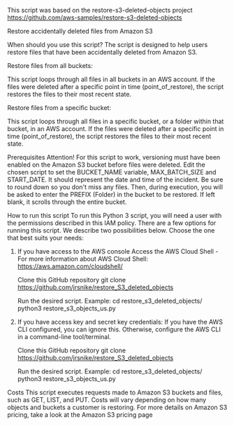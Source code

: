 This script was based on the restore-s3-deleted-objects project
https://github.com/aws-samples/restore-s3-deleted-objects

Restore accidentally deleted files from Amazon S3

When should you use this script?
The script is designed to help users restore files that have been accidentally deleted from Amazon S3.

Restore files from all buckets:

This script loops through all files in all buckets in an AWS account. If the files were deleted after a specific point in time (point_of_restore), the script restores the files to their most recent state.

Restore files from a specific bucket:

This script loops through all files in a specific bucket, or a folder within that bucket, in an AWS account. If the files were deleted after a specific point in time (point_of_restore), the script restores the files to their most recent state.

Prerequisites
Attention! For this script to work, versioning must have been enabled on the Amazon S3 bucket before files were deleted.
Edit the chosen script to set the BUCKET_NAME variable,
MAX_BATCH_SIZE and START_DATE. It should represent the date and time of the incident. Be sure to round down so you don't miss any files.
Then, during execution, you will be asked to enter the PREFIX (Folder) in the bucket to be restored. If left blank, it scrolls through the entire bucket.

How to run this script
To run this Python 3 script, you will need a user with the permissions described in this IAM policy.
There are a few options for running this script. We describe two possibilities below. Choose the one that best suits your needs:

1) If you have access to the AWS console
   Access the AWS Cloud Shell - For more information about AWS Cloud Shell: https://aws.amazon.com/cloudshell/

   Clone this GitHub repository
   git clone https://github.com/jrsnike/restore_S3_deleted_objects

   Run the desired script. Example:
   cd restore_s3_deleted_objects/
   python3 restore_s3_objects_us.py

2) If you have access key and secret key credentials:
   If you have the AWS CLI configured, you can ignore this. Otherwise, configure the AWS CLI in a command-line tool/terminal.

   Clone this GitHub repository
   git clone https://github.com/jrsnike/restore_S3_deleted_objects

   Run the desired script. Example:
   cd restore_s3_deleted_objects/
   python3 restore_s3_objects_us.py
   

Costs
This script executes requests made to Amazon S3 buckets and files, such as GET, LIST, and PUT. Costs will vary depending on how many objects and buckets a customer is restoring. 
For more details on Amazon S3 pricing, take a look at the Amazon S3 pricing page
